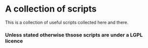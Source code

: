 # A collection of scripts 

This is a collection of useful scripts collected here and there.

### Unless stated otherwise thsose scripts are under a LGPL licence  
